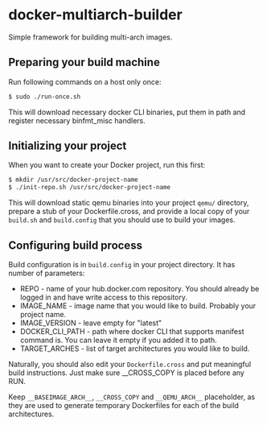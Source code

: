 # docker-multiarch-builder
Simple framework for building multi-arch images.

## Preparing your build machine

Run following commands on a host only once:
```bash
$ sudo ./run-once.sh
```

This will download necessary docker CLI binaries, put them in path and register necessary binfmt_misc handlers.

## Initializing your project

When you want to create your Docker project, run this first:

```bash
$ mkdir /usr/src/docker-project-name
$ ./init-repo.sh /usr/src/docker-project-name
```

This will download static qemu binaries into your project `qemu/` directory, prepare a stub of your Dockerfile.cross, and provide a local copy of your `build.sh` and `build.config` that you should use to build your images.

## Configuring build process

Build configuration is in `build.config` in your project directory. It has number of parameters:
- REPO - name of your hub.docker.com repository. You should already be logged in and have write access to this repository.
- IMAGE_NAME - image name that you would like to build. Probably your project name.
- IMAGE_VERSION - leave empty for "latest"
- DOCKER_CLI_PATH - path where docker CLI that supports manifest command is. You can leave it empty if you added it to path.
- TARGET_ARCHES - list of target architectures you would like to build.

Naturally, you should also edit your `Dockerfile.cross` and put meaningful build instructions. Just make sure __CROSS_COPY is placed before any RUN.

Keep `__BASEIMAGE_ARCH__`, `__CROSS_COPY` and `__QEMU_ARCH__` placeholder, as they are used to generate temporary Dockerfiles for each of the build architectures.
